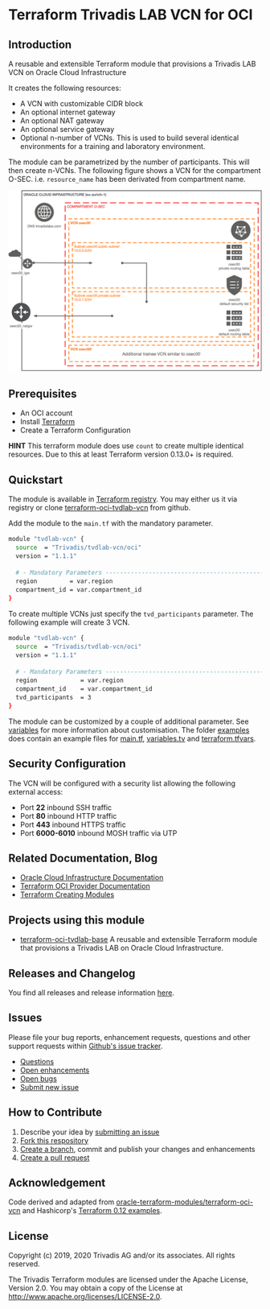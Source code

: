 # Terraform Trivadis LAB VCN for OCI

## Introduction

A reusable and extensible Terraform module that provisions a Trivadis LAB VCN on Oracle Cloud Infrastructure

It creates the following resources:

* A VCN with customizable CIDR block
* An optional internet gateway
* An optional NAT gateway
* An optional service gateway
* Optional n-number of VCNs. This is used to build several identical environments for a training and laboratory environment.

The module can be parametrized by the number of participants. This will then create n-VCNs.  The following figure shows a VCN for the compartment O-SEC. i.e. `resource_name` has been derivated from compartment name.


![VCN architecture overview](https://github.com/Trivadis/terraform-oci-tvdlab-vcn/raw/main/doc/images/architecture.png)

## Prerequisites

- An OCI account
- Install [Terraform](https://www.terraform.io/downloads.html)
- Create a Terraform Configuration

**HINT** This terraform module does use `count` to create multiple identical resources. Due to this at least Terraform version 0.13.0+ is required.

## Quickstart

The module is available in [Terraform registry](https://registry.terraform.io/modules/Trivadis/tvdlab-vcn/oci/latest). You may either us it via registry or clone [terraform-oci-tvdlab-vcn](https://github.com/Trivadis/terraform-oci-tvdlab-vcn) from github.

Add the module to the `main.tf` with the mandatory parameter. 

```bash
module "tvdlab-vcn" {
  source  = "Trivadis/tvdlab-vcn/oci"
  version = "1.1.1"

  # - Mandatory Parameters --------------------------------------------------
  region         = var.region
  compartment_id = var.compartment_id
}
```

To create multiple VCNs just specify the `tvd_participants` parameter. The following example will create 3 VCN.

```bash
module "tvdlab-vcn" {
  source  = "Trivadis/tvdlab-vcn/oci"
  version = "1.1.1"

  # - Mandatory Parameters --------------------------------------------------
  region            = var.region
  compartment_id    = var.compartment_id
  tvd_participants  = 3
}
```

The module can be customized by a couple of additional parameter. See [variables](./doc/variables.md) for more information about customisation. The folder [examples](examples) does contain an example files for [main.tf](examples/main.tf), [variables.tv](examples/variables.tf) and [terraform.tfvars](examples/terraform.tfvars.example).


## Security Configuration

The VCN will be configured with a security list allowing the following external access:

- Port **22** inbound SSH traffic
- Port **80** inbound HTTP traffic
- Port **443** inbound HTTPS traffic
- Port **6000-6010** inbound MOSH traffic via UTP

## Related Documentation, Blog

- [Oracle Cloud Infrastructure Documentation](https://docs.cloud.oracle.com/iaas/Content/home.htm)
- [Terraform OCI Provider Documentation](https://www.terraform.io/docs/providers/oci/index.html)
- [Terraform Creating Modules](https://www.terraform.io/docs/modules/index.html)

## Projects using this module

- [terraform-oci-tvdlab-base](https://github.com/Trivadis/terraform-oci-tvdlab-base) A reusable and extensible Terraform module that provisions a Trivadis LAB on Oracle Cloud Infrastructure.

## Releases and Changelog

You find all releases and release information [here](https://github.com/Trivadis/terraform-oci-tvdlab-vcn/releases).

## Issues
Please file your bug reports, enhancement requests, questions and other support requests within [Github's issue tracker](https://help.github.com/articles/about-issues/).

* [Questions](https://github.com/Trivadis/terraform-oci-tvdlab-vcn/issues?q=is%3Aissue+label%3Aquestion)
* [Open enhancements](https://github.com/Trivadis/terraform-oci-tvdlab-vcn/issues?q=is%3Aopen+is%3Aissue+label%3Aenhancement)
* [Open bugs](https://github.com/Trivadis/terraform-oci-tvdlab-vcn/issues?q=is%3Aopen+is%3Aissue+label%3Abug)
* [Submit new issue](https://github.com/Trivadis/terraform-oci-tvdlab-vcn/issues/new)

## How to Contribute

1. Describe your idea by [submitting an issue](https://github.com/Trivadis/terraform-oci-tvdlab-vcn/issues/new)
2. [Fork this respository](https://github.com/Trivadis/terraform-oci-tvdlab-vcn/fork)
3. [Create a branch](https://help.github.com/articles/creating-and-deleting-branches-within-your-repository/), commit and publish your changes and enhancements
4. [Create a pull request](https://help.github.com/articles/creating-a-pull-request/)

## Acknowledgement

Code derived and adapted from [oracle-terraform-modules/terraform-oci-vcn](https://github.com/oracle-terraform-modules/terraform-oci-vcn) and Hashicorp's [Terraform 0.12 examples](https://github.com/terraform-providers/terraform-provider-oci/tree/master/examples).

## License

Copyright (c) 2019, 2020 Trivadis AG and/or its associates. All rights reserved.

The Trivadis Terraform modules are licensed under the Apache License, Version 2.0. You may obtain a copy of the License at http://www.apache.org/licenses/LICENSE-2.0.
